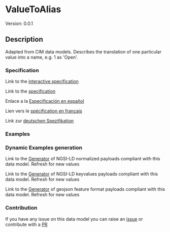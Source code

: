 # ValueToAlias
Version: 0.0.1

## Description 

Adapted from CIM data models. Describes the translation of one particular value into a name, e.g. 1 as 'Open'.
### Specification

Link to the [interactive specification](https://swagger.lab.fiware.org/?url=https://smart-data-models.github.io/dataModel.EnergyCIM/ValueToAlias/swagger.yaml)

Link to the [specification](https://github.com/smart-data-models/dataModel.EnergyCIM/blob/master/ValueToAlias/doc/spec.md)

Enlace a la [Especificación en español](https://github.com/smart-data-models/dataModel.EnergyCIM/blob/master/ValueToAlias/doc/spec_ES.md)

Lien vers le [spécification en français](https://github.com/smart-data-models/dataModel.EnergyCIM/blob/master/ValueToAlias/doc/spec_FR.md)

Link zur [deutschen Spezifikation](https://github.com/smart-data-models/dataModel.EnergyCIM/blob/master/ValueToAlias/doc/spec_DE.md)
### Examples
### Dynamic Examples generation

Link to the [Generator](https://smartdatamodels.org/extra/ngsi-ld_generator.php?schemaUrl=https://raw.githubusercontent.com/smart-data-models/dataModel.EnergyCIM/master/ValueToAlias/schema.json&email=info@smartdatamodels.org) of NGSI-LD normalized payloads compliant with this data model. Refresh for new values

Link to the [Generator](https://smartdatamodels.org/extra/ngsi-ld_generator_keyvalues.php?schemaUrl=https://raw.githubusercontent.com/smart-data-models/dataModel.EnergyCIM/master/ValueToAlias/schema.json&email=info@smartdatamodels.org) of NGSI-LD keyvalues payloads compliant with this data model. Refresh for new values

Link to the [Generator](https://smartdatamodels.org/extra/geojson_features_generator.php?schemaUrl=https://raw.githubusercontent.com/smart-data-models/dataModel.EnergyCIM/master/ValueToAlias/schema.json&email=info@smartdatamodels.org) of geojson feature format payloads compliant with this data model. Refresh for new values
### Contribution

 If you have any issue on this data model you can raise an [issue](https://github.com/smart-data-models/dataModel.EnergyCIM/issues)  or contribute with a [PR](https://github.com/smart-data-models/dataModel.EnergyCIM/pulls)